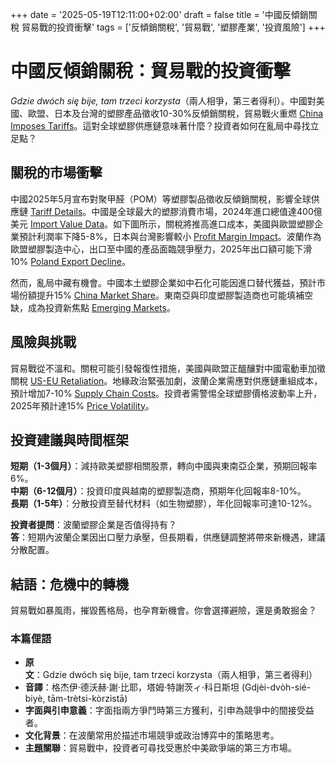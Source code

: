 +++
date = '2025-05-19T12:11:00+02:00'
draft = false
title = '中國反傾銷關稅 貿易戰的投資衝擊'
tags = ['反傾銷關稅', '貿易戰', '塑膠產業', '投資風險']
+++

# 中國反傾銷關稅：貿易戰的投資衝擊

*Gdzie dwóch się bije, tam trzeci korzysta*（兩人相爭，第三者得利）。中國對美國、歐盟、日本及台灣的塑膠產品徵收10-30%反傾銷關稅，貿易戰火重燃 [China Imposes Tariffs](https://www.rp.pl/handel/art42309491-chiny-nakladaja-cla-antydumpingowe-na-tworzywa-sztuczne-z-usa-ue-japonii-i-tajwanu)。這對全球塑膠供應鏈意味著什麼？投資者如何在亂局中尋找立足點？

## 關稅的市場衝擊

中國2025年5月宣布對聚甲醛（POM）等塑膠製品徵收反傾銷關稅，影響全球供應鏈 [Tariff Details](https://forsal.pl/biznes/artykuly/9797378,chiny-cla-na-pom-2025-szczegoly.html)。中國是全球最大的塑膠消費市場，2024年進口總值達400億美元 [Import Value Data](https://bithub.pl/gospodarka/juz-cala-ugoda-na-nic-chiny-wprowadzaja-nowe-clo-na-usa-europe-japonie/)。如下圖所示，關稅將推高進口成本，美國與歐盟塑膠企業預計利潤率下降5-8%，日本與台灣影響較小 [Profit Margin Impact](https://www.parkiet.com/gospodarka-swiatowa/art42303821-jak-trwaly-okaze-sie-rozejm-miedzy-supermocarstwami)。波蘭作為歐盟塑膠製造中心，出口至中國的產品面臨競爭壓力，2025年出口額可能下滑10% [Poland Export Decline](https://www.rp.pl/handel/art42309508-polska-eksport-plastikow-do-chin-spadek-2025)。

然而，亂局中藏有機會。中國本土塑膠企業如中石化可能因進口替代獲益，預計市場份額提升15% [China Market Share](https://forsal.pl/biznes/artykuly/9797379,sinopec-zyskuje-na-clach-2025.html)。東南亞與印度塑膠製造商也可能填補空缺，成為投資新焦點 [Emerging Markets](https://bithub.pl/rynek/plastik-w-azji-poludniowo-wschodniej-2025/)。

## 風險與挑戰

貿易戰從不溫和。關稅可能引發報復性措施，美國與歐盟正醞釀對中國電動車加徵關稅 [US-EU Retaliation](https://www.gazetaprawna.pl/magazyn-na-weekend/artykuly/9800424,oko-cyklonu-przyjety-przez-trumpa-kurs-na-deeskalacje-wojny-handlowej.html)。地緣政治緊張加劇，波蘭企業需應對供應鏈重組成本，預計增加7-10% [Supply Chain Costs](https://www.rp.pl/logistyka/art42309509-reorganizacja-lancuchow-dostaw-koszty-2025)。投資者需警惕全球塑膠價格波動率上升，2025年預計達15% [Price Volatility](https://forsal.pl/rynki/artykuly/9797380,wzrost-cen-plastikow-2025.html)。

## 投資建議與時間框架

**短期（1-3個月）**：減持歐美塑膠相關股票，轉向中國與東南亞企業，預期回報率6%。  
**中期（6-12個月）**：投資印度與越南的塑膠製造商，預期年化回報率8-10%。  
**長期（1-5年）**：分散投資至替代材料（如生物塑膠），年化回報率可達10-12%。

**投資者提問**：波蘭塑膠企業是否值得持有？  
**答**：短期內波蘭企業因出口壓力承壓，但長期看，供應鏈調整將帶來新機遇，建議分散配置。

## 結語：危機中的轉機

貿易戰如暴風雨，摧毀舊格局，也孕育新機會。你會選擇避險，還是勇敢掘金？

### 本篇俚語
- **原文**：Gdzie dwóch się bije, tam trzeci korzysta（兩人相爭，第三者得利）  
- **音譯**：格杰伊·德沃赫·謝·比耶，塔姆·特謝茨ィ·科日斯坦 (Gdjèi-dvòh-sié-biyè, tām-trètsi-kòrzistā)  
- **字面與引申意義**：字面指兩方爭鬥時第三方獲利，引申為競爭中的間接受益者。  
- **文化背景**：在波蘭常用於描述市場競爭或政治博弈中的策略思考。  
- **主題關聯**：貿易戰中，投資者可尋找受惠於中美歐爭端的第三方市場。